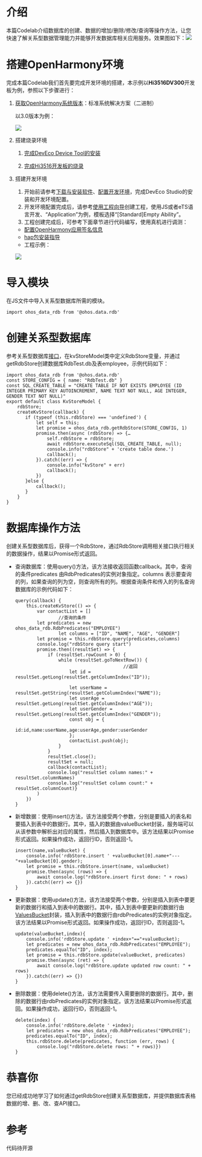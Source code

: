 # 介绍

本篇Codelab介绍数据库的创建、数据的增加/删除/修改/查询等操作方法，让您快速了解关系型数据管理能力并能够开发数据库相关应用服务。效果图如下：![](figures/zh-cn_image_0000001188327086.png)

# 搭建OpenHarmony环境
完成本篇Codelab我们首先要完成开发环境的搭建，本示例以**Hi3516DV300**开发板为例，参照以下步骤进行：

1.  [获取OpenHarmony系统版本](https://gitee.com/openharmony/docs/blob/master/zh-cn/device-dev/get-code/sourcecode-acquire.md#%E8%8E%B7%E5%8F%96%E6%96%B9%E5%BC%8F3%E4%BB%8E%E9%95%9C%E5%83%8F%E7%AB%99%E7%82%B9%E8%8E%B7%E5%8F%96)：标准系统解决方案（二进制）

    以3.0版本为例：

    ![](figures/取版本.png)

2.  搭建烧录环境

    1.  [完成DevEco Device Tool的安装](https://device.harmonyos.com/cn/docs/documentation/guide/install_windows-0000001050164976)

    2.  [完成Hi3516开发板的烧录](https://device.harmonyos.com/cn/docs/documentation/guide/hi3516_upload-0000001052148681)

3.  搭建开发环境

    1.  开始前请参考[下载与安装软件](https://developer.harmonyos.com/cn/docs/documentation/doc-guides/software_install-0000001053582415)、[配置开发环境](https://gitee.com/openharmony/docs/blob/master/zh-cn/application-dev/quick-start/configuring-openharmony-sdk.md)，完成DevEco Studio的安装和开发环境配置。
    2.  开发环境配置完成后，请参考[使用工程向导](https://gitee.com/openharmony/docs/blob/master/zh-cn/application-dev/quick-start/use-wizard-to-create-project.md)创建工程，使用JS或者eTS语言开发、“Application”为例，模板选择“\[Standard\]Empty Ability”。
    3.  工程创建完成后，可参考下面章节进行代码编写，使用真机进行调测：

    -   [配置OpenHarmony应用签名信息](https://gitee.com/openharmony/docs/blob/master/zh-cn/application-dev/quick-start/configuring-openharmony-app-signature.md)
    -   [hap包安装指导](https://gitee.com/openharmony/docs/blob/master/zh-cn/application-dev/quick-start/installing-openharmony-app.md)
    -   工程示例：

    ![](figures/截图.png)
	
# 导入模块

在JS文件中导入关系型数据库所需的模块。

```
import ohos_data_rdb from '@ohos.data.rdb'
```

# 创建关系型数据库

参考关系型数据库[接口](https://gitee.com/openharmony/docs/blob/master/zh-cn/application-dev/reference/apis/js-apis-data-rdb.md)，在kvStoreModel类中定义RdbStore变量，并通过getRdbStore创建数据库RdbTest.db及表employee，示例代码如下：

```
import ohos_data_rdb from '@ohos.data.rdb'
const STORE_CONFIG = { name: "RdbTest.db" }
const SQL_CREATE_TABLE = "CREATE TABLE IF NOT EXISTS EMPLOYEE (ID INTEGER PRIMARY KEY AUTOINCREMENT, NAME TEXT NOT NULL, AGE INTEGER, GENDER TEXT NOT NULL)"
export default class KvStoreModel {
    rdbStore;
    createKvStore(callback) {
       if (typeof (this.rdbStore) === 'undefined') {
           let self = this;
           let promise = ohos_data_rdb.getRdbStore(STORE_CONFIG, 1)
           promise.then(async (rdbStore) => {…
               self.rdbStore = rdbStore;
               await rdbStore.executeSql(SQL_CREATE_TABLE, null);
               console.info("rdbStore" + 'create table done.')
               callback();
           }).catch((err) => {
               console.info("kvStore" + err)
               callback();
           })
       }else {
           callback();
       }
    }
}
```

# 数据库操作方法
创建关系型数据库后，获得一个RdbStore，通过RdbStore调用相关接口执行相关的数据操作，结果以Promise形式返回。

-   查询数据库：使用query\(\)方法，该方法接收返回函数callback。其中，查询的条件predicates 由RdbPredicates的实例对象指定。columns 表示要查询的列，如果查询的列为空，则查询所有的列。根据查询条件和传入的列名查询数据库的示例代码如下：

    ```
    query(callback) {
    	this.createKvStore(() => {
    		var contactList = []
                    //查询的条件
    		let predicates = new ohos_data_rdb.RdbPredicates("EMPLOYEE")
                    let columns = ["ID", "NAME", "AGE", "GENDER"]
    		let promise = this.rdbStore.query(predicates,columns)
    		console.log("rdbStore query start")
    		promise.then((resultSet) => {
    			if (resultSet.rowCount > 0) {
    				while (resultSet.goToNextRow()) {
                                            //返回    
    					let id = resultSet.getLong(resultSet.getColumnIndex("ID"));
                                                       
    					let userName = resultSet.getString(resultSet.getColumnIndex("NAME"));
    					let userAge = resultSet.getLong(resultSet.getColumnIndex("AGE"));
    					let userGender = resultSet.getLong(resultSet.getColumnIndex("GENDER"));
    					const obj = {
    						id:id,name:userName,age:userAge,gender:userGender
    					};
    					contactList.push(obj);
    				}
    			}
    			resultSet.close();
    			resultSet = null;
    			callback(contactList);
    			console.log("resultSet column names:" + resultSet.columnNames)
    			console.log("resultSet column count:" + resultSet.columnCount)}
    		)
    	})
    }
    ```

-   新增数据：使用insert\(\)方法，该方法接受两个参数，分别是要插入的表名和要插入到表中的数据行。其中，插入的数据由valueBucket封装，服务端可以从该参数中解析出对应的属性，然后插入到数据库中。该方法结果以Promise形式返回。如果操作成功，返回行ID，否则返回-1。

    ```
    insert(name,valueBucket) {
    	console.info('rdbStore.insert ' +valueBucket[0].name+"---"+valueBucket[0].gender);
    	let promise = this.rdbStore.insert(name, valueBucket)
    	promise.then(async (rows) => {
    		await console.log("rdbStore.insert first done: " + rows)
    	}).catch((err) => {})
    }
    ```

-   更新数据：使用update\(\)方法，该方法接受两个参数，分别是插入到表中要更新的数据行和插入到表中的数据行。其中，插入到表中要更新的数据行由[ValuesBucket](https://gitee.com/openharmony/docs/tree/master/zh-cn/application-dev/reference)封装，插入到表中的数据行由rdbPredicates的实例对象指定。该方法结果以Promise形式返回。如果操作成功，返回行ID，否则返回-1。

    ```
    update(valueBucket,index){
    	console.info('rdbStore.update ' +index+"=="+valueBucket);
    	let predicates = new ohos_data_rdb.RdbPredicates("EMPLOYEE");
    	predicates.equalTo("ID", index);
    	let promise = this.rdbStore.update(valueBucket, predicates)
    	promise.then(async (ret) => {
    		await console.log("rdbStore.update updated row count: " + rows)
    	}).catch((err) => {})
    }
    ```

-   删除数据：使用delete\(\)方法，该方法需要传入需要删除的数据行。其中，删除的数据行由rdbPredicates的实例对象指定。该方法结果以Promise形式返回。如果操作成功，返回行ID，否则返回-1。

    ```
    delete(index) {
    	console.info('rdbStore.delete ' +index);
    	let predicates = new ohos_data_rdb.RdbPredicates("EMPLOYEE");
    	predicates.equalTo("ID", index);
    	this.rdbStore.delete(predicates, function (err, rows) {
    		console.log("rdbStore.delete rows: " + rows)})
    }
    ```
	
# 恭喜你

您已经成功地学习了如何通过getRdbStore创建关系型数据库，并提供数据库表格数据的增、删、改、查API接口。

# 参考
代码待开源





